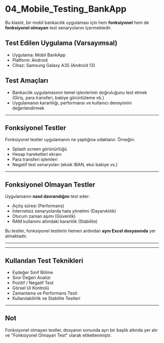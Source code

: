 # 04_Mobile_Testing_BankApp

Bu klasör, bir mobil bankacılık uygulaması için hem **fonksiyonel** hem de **fonksiyonel olmayan** test senaryolarını içermektedir.

##  Test Edilen Uygulama (Varsayımsal)

- Uygulama: Mobil BankApp
- Platform: Android
- Cihaz: Samsung Galaxy A35 (Android 13)

##  Test Amaçları

- Bankacılık uygulamasının temel işlevlerinin doğruluğunu test etmek (Giriş, para transferi, bakiye görüntüleme vb.)
- Uygulamanın kararlılığı, performansı ve kullanıcı deneyimini değerlendirmek

---

##  Fonksiyonel Testler

Fonksiyonel testler uygulamanın ne yaptığına odaklanır. Örneğin:

- Splash screen görünürlüğü
- Hesap hareketleri ekranı
- Para transferi işlemleri
- Negatif test senaryoları (eksik IBAN, eksi bakiye vs.)

---

##  Fonksiyonel Olmayan Testler

Uygulamanın **nasıl davrandığını** test eder:

- Açılış süresi (Performans)
- İnternetsiz senaryolarda hata yönetimi (Dayanıklılık)
- Oturum zaman aşımı (Güvenlik)
- RAM kullanımı altındaki kararlılık (Stabilite)

Bu testler, fonksiyonel testlerin hemen ardından **aynı Excel dosyasında** yer almaktadır.

---



---

##  Kullanılan Test Teknikleri

- Eşdeğer Sınıf Bölme  
- Sınır Değeri Analizi  
- Pozitif / Negatif Test  
- Görsel UI Kontrolü  
- Zamanlama ve Performans Testi  
- Kullanılabilirlik ve Stabilite Testleri  

---

##  Not

Fonksiyonel olmayan testler, dosyanın sonunda ayrı bir başlık altında yer alır ve "Fonksiyonel Olmayan Test" olarak etiketlenmiştir.



